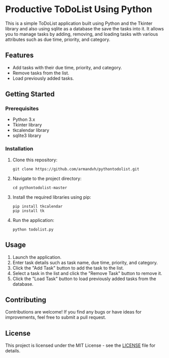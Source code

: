 # Productive ToDoList Using Python

This is a simple ToDoList application built using Python and the Tkinter library and also using sqlite as a database the save the tasks into it. It allows you to manage tasks by adding, removing, and loading tasks with various attributes such as due time, priority, and category.

## Features

- Add tasks with their due time, priority, and category.
- Remove tasks from the list.
- Load previously added tasks.

## Getting Started

### Prerequisites

- Python 3.x
- Tkinter library
- tkcalendar library
- sqlite3 library

### Installation

1. Clone this repository:

   ```
   git clone https://github.com/armandvh/pythontodolist.git
   ```

2. Navigate to the project directory:

   ```
   cd pythontodolist-master
   ```

3. Install the required libraries using pip:

   ```
   pip install tkcalendar
   pip install tk
   ```

4. Run the application:

   ```
   python todolist.py
   
   ```

## Usage

1. Launch the application.
2. Enter task details such as task name, due time, priority, and category.
3. Click the "Add Task" button to add the task to the list.
4. Select a task in the list and click the "Remove Task" button to remove it.
5. Click the "Load Task" button to load previously added tasks from the database.

## Contributing

Contributions are welcome! If you find any bugs or have ideas for improvements, feel free to submit a pull request.

## License

This project is licensed under the MIT License - see the [LICENSE](LICENCE) file for details.
